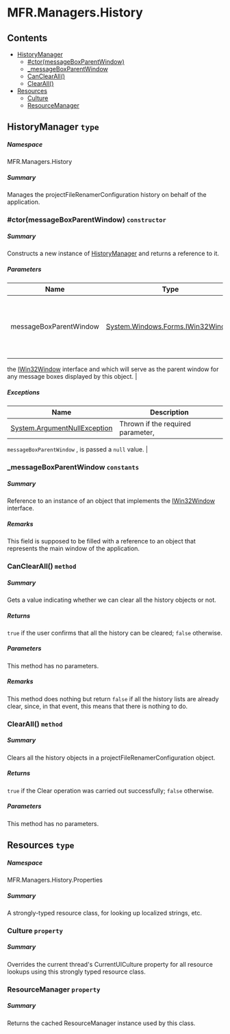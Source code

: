 <a name='assembly'></a>
# MFR.Managers.History

## Contents

- [HistoryManager](#T-MFR-Managers-History-HistoryManager 'MFR.Managers.History.HistoryManager')
  - [#ctor(messageBoxParentWindow)](#M-MFR-Managers-History-HistoryManager-#ctor-System-Windows-Forms-IWin32Window- 'MFR.Managers.History.HistoryManager.#ctor(System.Windows.Forms.IWin32Window)')
  - [_messageBoxParentWindow](#F-MFR-Managers-History-HistoryManager-_messageBoxParentWindow 'MFR.Managers.History.HistoryManager._messageBoxParentWindow')
  - [CanClearAll()](#M-MFR-Managers-History-HistoryManager-CanClearAll 'MFR.Managers.History.HistoryManager.CanClearAll')
  - [ClearAll()](#M-MFR-Managers-History-HistoryManager-ClearAll 'MFR.Managers.History.HistoryManager.ClearAll')
- [Resources](#T-MFR-Managers-History-Properties-Resources 'MFR.Managers.History.Properties.Resources')
  - [Culture](#P-MFR-Managers-History-Properties-Resources-Culture 'MFR.Managers.History.Properties.Resources.Culture')
  - [ResourceManager](#P-MFR-Managers-History-Properties-Resources-ResourceManager 'MFR.Managers.History.Properties.Resources.ResourceManager')

<a name='T-MFR-Managers-History-HistoryManager'></a>
## HistoryManager `type`

##### Namespace

MFR.Managers.History

##### Summary

Manages the projectFileRenamerConfiguration history on behalf of the application.

<a name='M-MFR-Managers-History-HistoryManager-#ctor-System-Windows-Forms-IWin32Window-'></a>
### #ctor(messageBoxParentWindow) `constructor`

##### Summary

Constructs a new instance of
[HistoryManager](#T-MFR-HistoryManager 'MFR.HistoryManager')
and returns a
reference to it.

##### Parameters

| Name | Type | Description |
| ---- | ---- | ----------- |
| messageBoxParentWindow | [System.Windows.Forms.IWin32Window](http://msdn.microsoft.com/query/dev14.query?appId=Dev14IDEF1&l=EN-US&k=k:System.Windows.Forms.IWin32Window 'System.Windows.Forms.IWin32Window') | (Required.) Reference to an instance of an object that implements
the [IWin32Window](http://msdn.microsoft.com/query/dev14.query?appId=Dev14IDEF1&l=EN-US&k=k:System.Windows.Forms.IWin32Window 'System.Windows.Forms.IWin32Window') interface and
which will serve as the parent window for any message boxes
displayed by this object. |

##### Exceptions

| Name | Description |
| ---- | ----------- |
| [System.ArgumentNullException](http://msdn.microsoft.com/query/dev14.query?appId=Dev14IDEF1&l=EN-US&k=k:System.ArgumentNullException 'System.ArgumentNullException') | Thrown if the required parameter,
`messageBoxParentWindow`
, is passed a `null` value. |

<a name='F-MFR-Managers-History-HistoryManager-_messageBoxParentWindow'></a>
### _messageBoxParentWindow `constants`

##### Summary

Reference to an instance of an object that implements the
[IWin32Window](http://msdn.microsoft.com/query/dev14.query?appId=Dev14IDEF1&l=EN-US&k=k:System.Windows.Forms.IWin32Window 'System.Windows.Forms.IWin32Window')
interface.

##### Remarks

This field is supposed to be filled with a reference to an object
that represents the main window of the application.

<a name='M-MFR-Managers-History-HistoryManager-CanClearAll'></a>
### CanClearAll() `method`

##### Summary

Gets a value indicating whether we can clear all the history objects
or not.

##### Returns

`true` if the user confirms that all the history can
be cleared; `false` otherwise.

##### Parameters

This method has no parameters.

##### Remarks

This method does nothing but return `false` if all
the history lists are already clear, since, in that event, this
means that there is nothing to do.

<a name='M-MFR-Managers-History-HistoryManager-ClearAll'></a>
### ClearAll() `method`

##### Summary

Clears all the history objects in a projectFileRenamerConfiguration object.

##### Returns

`true` if the Clear operation was carried out
successfully; `false` otherwise.

##### Parameters

This method has no parameters.

<a name='T-MFR-Managers-History-Properties-Resources'></a>
## Resources `type`

##### Namespace

MFR.Managers.History.Properties

##### Summary

A strongly-typed resource class, for looking up localized strings, etc.

<a name='P-MFR-Managers-History-Properties-Resources-Culture'></a>
### Culture `property`

##### Summary

Overrides the current thread's CurrentUICulture property for all
  resource lookups using this strongly typed resource class.

<a name='P-MFR-Managers-History-Properties-Resources-ResourceManager'></a>
### ResourceManager `property`

##### Summary

Returns the cached ResourceManager instance used by this class.
